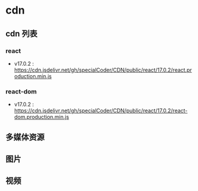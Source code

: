 # cdn

## cdn 列表
### react
 - v17.0.2 : https://cdn.jsdelivr.net/gh/specialCoder/CDN/public/react/17.0.2/react.production.min.js

### react-dom
 - v17.0.2 : https://cdn.jsdelivr.net/gh/specialCoder/CDN/public/react/17.0.2/react-dom.production.min.js

## 多媒体资源
## 图片

## 视频